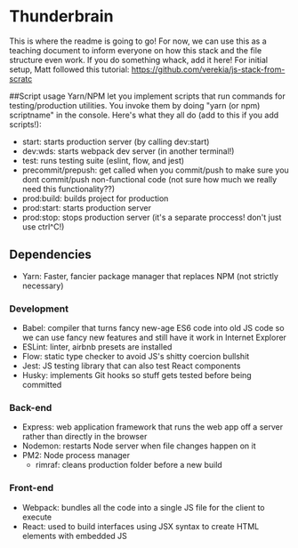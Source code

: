 # Thunderbrain
This is where the readme is going to go! For now, we can use this as a teaching document to inform everyone on how this stack and the file structure even work. If you do something whack, add it here! For initial setup, Matt followed this tutorial: https://github.com/verekia/js-stack-from-scratc

##Script usage
Yarn/NPM let you implement scripts that run commands for testing/production utilities. You invoke them by doing "yarn (or npm) scriptname" in the console. Here's what they all do (add to this if you add scripts!):
* start: starts production server (by calling dev:start)
* dev:wds: starts webpack dev server (in another terminal!)
* test: runs testing suite (eslint, flow, and jest)
* precommit/prepush: get called when you commit/push to make sure you dont commit/push non-functional code (not sure how much we really need this functionality??) 
* prod:build: builds project for production
* prod:start: starts production server
* prod:stop: stops production server (it's a separate proccess! don't just use ctrl^C!)

## Dependencies
* Yarn: Faster, fancier package manager that replaces NPM (not strictly necessary)
### Development
* Babel: compiler that turns fancy new-age ES6 code into old JS code so we can use fancy new features and still have it work in Internet Explorer
* ESLint: linter, airbnb presets are installed
* Flow: static type checker to avoid JS's shitty coercion bullshit
* Jest: JS testing library that can also test React components
* Husky: implements Git hooks so stuff gets tested before being committed
### Back-end
* Express: web application framework that runs the web app off a server rather than directly in the browser
* Nodemon: restarts Node server when file changes happen on it
* PM2: Node process manager
  * rimraf: cleans production folder before a new build
### Front-end
* Webpack: bundles all the code into a single JS file for the client to execute
* React: used to build interfaces using JSX syntax to create HTML elements with embedded JS